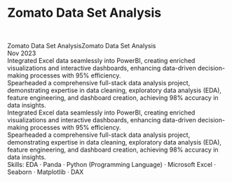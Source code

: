 # Zomato Data Set Analysis


<br>

Zomato Data Set AnalysisZomato Data Set Analysis<br>
Nov 2023<br>
Integrated Excel data seamlessly into PowerBI, creating enriched visualizations and interactive dashboards, enhancing data-driven decision-making processes with 95% efficiency.
<br>
Spearheaded a comprehensive full-stack data analysis project, demonstrating expertise in data cleaning, exploratory data analysis (EDA), feature engineering, and dashboard creation, achieving 98% accuracy in data insights.
<br>Integrated Excel data seamlessly into PowerBI, creating enriched visualizations and interactive dashboards, enhancing data-driven decision-making processes with 95% efficiency. 
<br>Spearheaded a comprehensive full-stack data analysis project, demonstrating expertise in data cleaning, exploratory data analysis (EDA), feature engineering, and dashboard creation, achieving 98% accuracy in data insights.
<br>Skills: EDA · Panda · Python (Programming Language) · Microsoft Excel · Seaborn · Matplotlib · DAX
